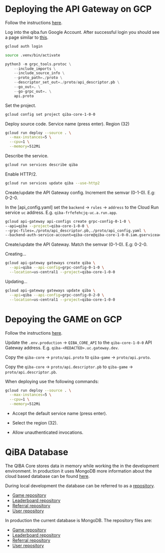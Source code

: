 # Deploying the API Gateway on GCP

Follow the instructions [here](https://cloud.google.com/api-gateway/docs/get-started-cloud-run-grpc#creating_an_api_config_with_grpc).

Log into the qiba.fun Google Account. After successful login you should see a page similar to [this](https://cloud.google.com/sdk/auth_success).

```bash
gcloud auth login
```

```bash
source .venv/bin/activate
```

```python
python3 -m grpc_tools.protoc \
    --include_imports \
    --include_source_info \
    --proto_path=./proto \
    --descriptor_set_out=./proto/api_descriptor.pb \
    --go_out=. \
    --go-grpc_out=. \
    api.proto
```

Set the project.

```bash
gcloud config set project qiba-core-1-0-0
```

Deploy source code. Service name (press enter). Region (32)

```bash
gcloud run deploy --source . \
  --max-instances=5 \
  --cpu=1 \
  --memory=512Mi
```

Describe the service.

```bash
gcloud run services describe qiba
```

Enable HTTP/2.

```bash
gcloud run services update qiba --use-http2
```

Create/update the API Gateway config. Increment the semvar (0-1-0). E.g: 0-2-0.

In the [api_config.yaml] set the `backend` -> `rules` -> `address` to the Cloud Run service `uc` address. E.g. `qiba-frfefehcjq-uc.a.run.app`.

```bash
gcloud api-gateway api-configs create grpc-config-0-1-0 \
--api=qiba --project=qiba-core-1-0-0 \
--grpc-files=./proto/api_descriptor.pb,./proto/api_config.yaml \
--backend-auth-service-account=qiba-core@qiba-core-1-0-0.iam.gserviceaccount.com
```

Create/update the API Gateway. Match the semvar (0-1-0). E.g: 0-2-0.

Creating...

```bash
gcloud api-gateway gateways create qiba \
  --api=qiba --api-config=grpc-config-0-1-0 \
  --location=us-central1 --project=qiba-core-1-0-0
```

Updating...

```bash
gcloud api-gateway gateways update qiba \
  --api=qiba --api-config=grpc-config-0-2-0 \
  --location=us-central1 --project=qiba-core-1-0-0
```

# Depoying the GAME on GCP

Follow the instructions [here](https://cloud.google.com/run/docs/quickstarts/frameworks/deploy-nextjs-service).

Update the `.env.production` -> `QIBA_CORE_API` to the `qiba-core-1-0-0` API Gateway address. E.g. `qiba-<REDACTED>.uc.gateway.dev`.

Copy the `qiba-core` -> `proto/api.proto` to `qiba-game` -> `proto/api.proto`.

Copy the `qiba-core` -> `proto/api.descriptor.pb` to `qiba-game` -> `proto/api.descriptor.pb`.

When deploying use the following commands:

```bash
gcloud run deploy --source . \
  --max-instances=5 \
  --cpu=1 \
  --memory=512Mi
```

- Accept the default service name (press enter).

- Select the region (32).

- Allow unauthenticated invocations.

# QiBA Database

The QIBA Core stores data in memory while working the in the development environment. In production it uses MongoDB more information about the cloud based database can be found [here](https://cloud.google.com/mongodb?hl=en&authuser=1).

During local development the database can be referred to as a [repository](./infrastructure).

- [Game repository](./infrastructure/game_repository_db.go)
- [Leaderboard repository](./infrastructure/leaderboard_repository_db.go)
- [Referral repository](./infrastructure/referral_repository_db.go)
- [User repository](./infrastructure/user_repository_db.go)

In production the current database is MongoDB. The repository files are:

- [Game repository](./infrastructure/game_repository_mongo_db.go)
- [Leaderboard repository](./infrastructure/leaderboard_repository_mongo_db.go)
- [Referral repository](./infrastructure/referral_repository_mongo_db.go)
- [User repository](./infrastructure/user_repository_mongo_db.go)
